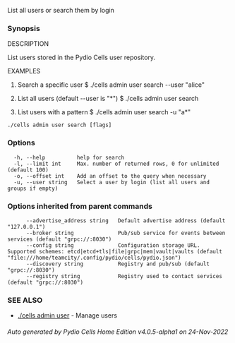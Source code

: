 List all users or search them by login

### Synopsis


DESCRIPTION

  List users stored in the Pydio Cells user repository.

EXAMPLES

  1. Search a specific user
  $ ./cells admin user search --user "alice"

  2. List all users (default --user is "*") 
  $ ./cells admin user search

  3. List users with a pattern 
  $ ./cells admin user search -u "a*"



```
./cells admin user search [flags]
```

### Options

```
  -h, --help          help for search
  -l, --limit int     Max. number of returned rows, 0 for unlimited (default 100)
  -o, --offset int    Add an offset to the query when necessary
  -u, --user string   Select a user by login (list all users and groups if empty)
```

### Options inherited from parent commands

```
      --advertise_address string   Default advertise address (default "127.0.0.1")
      --broker string              Pub/sub service for events between services (default "grpc://:8030")
      --config string              Configuration storage URL. Supported schemes: etcd|etcd+tls|file|grpc|mem|vault|vaults (default "file:///home/teamcity/.config/pydio/cells/pydio.json")
      --discovery string           Registry and pub/sub (default "grpc://:8030")
      --registry string            Registry used to contact services (default "grpc://:8030")
```

### SEE ALSO

* [./cells admin user](./cells-admin-user)	 - Manage users

###### Auto generated by Pydio Cells Home Edition v4.0.5-alpha1 on 24-Nov-2022
